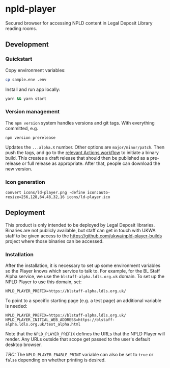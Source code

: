 # npld-player

Secured browser for accessing NPLD content in Legal Deposit Library reading rooms.

## Development

### Quickstart

Copy environment variables:

```sh
cp sample.env .env
```

Install and run app locally:

```sh
yarn && yarn start
```

### Version management

The `npm version` system handles versions and git tags.  With everything committed, e.g.

```
npm version prerelease
```

Updates the `...alpha.X` number. Other options are `major/minor/patch`.  Then push the tags, and go to the [relevant Actions workflow](https://github.com/ukwa/npld-player-builds/actions/workflows/build.yaml) to initiate a binary build. This creates a draft release that should then be published as a pre-release or full release as appropriate. After that, people can download the new version.

### Icon generation

```
convert icons/ld-player.png -define icon:auto-resize=256,128,64,48,32,16 icons/ld-player.ico
```

## Deployment

This product is only intended to be deployed by Legal Deposit libraries.  Binaries are not publicly available, but staff can get in touch with UKWA staff to be given access to the https://github.com/ukwa/npld-player-builds project where those binaries can be accessed.

### Installation

After the installation, it is necessary to set up some environment variables so the Player knows which service to talk to.  For example, for the BL Staff Alpha service, we use the `blstaff-alpha.ldls.org.uk` domain.  To set up the NPLD Player to use this domain, set:

```
NPLD_PLAYER_PREFIX=https://blstaff-alpha.ldls.org.uk/
```

To point to a specific starting page (e.g. a test page) an additional variable is needed:

```
NPLD_PLAYER_PREFIX=https://blstaff-alpha.ldls.org.uk/
NPLD_PLAYER_INITIAL_WEB_ADDRESS=https://blstaff-alpha.ldls.org.uk/test_alpha.html
```

Note that the `NPLD_PLAYER_PREFIX` defines the URLs that the NPLD Player will render. Any URLs outside that scope get passed to the user's default desktop browser.

_TBC:_ The `NPLD_PLAYER_ENABLE_PRINT` variable can also be set to `true` or `false` depending on whether printing is desired.

